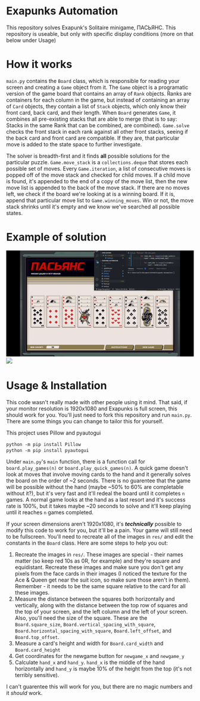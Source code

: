 # Exapunks Automation

This repository solves Exapunk's Solitaire minigame, ПАСЬЯНС. This repository is useable, but only with specific display conditions (more on that below under Usage)

# How it works
`main.py` contains the `Board` class, which is responsible for reading your screen and creating a `Game` object from it. The `Game` object is a programatic version of the game board that contains an array of `Rank` objects. Ranks are containers for each column in the game, but instead of containing an array of `Card` objects, they contain a list of `Stack` objects, which only know their front card, back card, and their length. When `Board` generates `Game`, it combines all pre-existing stacks that are able to merge (that is to say: Stacks in the same Rank that can be combined, are combined). `Game.solve` checks the front stack in each rank against all other front stacks, seeing if the back card and front card are compatible. If they are, that particular move is added to the state space to further investigate.

The solver is breadth-first and it finds **all** possible solutions for the particular puzzle. `Game.move_stack` is a `collections.deque` that stores each possible set of moves. Every `Game.iteration`, a list of consecutive moves is popped off of the move stack and checked for child moves. If a child move is found, it's appended to the end of a copy of the move list, then the new move list is appended to the back of the move stack. If there are no moves left, we check if the board we're looking at is a winning board. If it is, append that particular move list to `Game.winning_moves`. Win or not, the move stack shrinks until it's empty and we know we've searched all possible states.

# Example of solution
<img src='ex/solitaire_0.gif' width=600px>
<img src='ex/solitaire_1.gif' width=600px>

# Usage & Installation
This code wasn't really made with other people using it mind. That said, if your monitor resolution is 1920x1080 and Exapunks is full screen, this should work for you. You'll just need to fork this repository and run `main.py`. There are some things you can change to tailor this for yourself.

This project uses Pillow and pyautogui
```
python -m pip install Pillow
python -m pip install pyautogui
```

Under `main.py`'s `main` function, there is a function call for `board.play_games(n)` or `board.play_quick_games(n)`. A quick game doesn't look at moves that involve moving cards to the hand and it generally solves the board on the order of ~2 seconds. There is no guarentee that the game will be possible without the hand (maybe ~50% to 60% are completable without it?), but it's very fast and it'll redeal the board until it completes `n` games. A normal game looks at the hand as a last resort and it's success rate is 100%, but it takes maybe ~20 seconds to solve and it'll keep playing until it reaches `n` games completed.

If your screen dimensions aren't 1920x1080, it's ***technically*** possible to modify this code to work for you, but it'll be a pain. Your game will still need to be fullscreen. You'll need to recreate all of the images in `res/` and edit the constants in the `Board` class. Here are some steps to help you out:
1. Recreate the images in `res/`. These images are special - their names matter (so keep red 10s as 0R, for example) and they're square and equidistant. Recreate these images and make sure you don't get any pixels from the face cards in their images (I noticed the texture for the Ace & Queen get near the suit icon, so make sure those aren't in them). Remember - it needs to be the same square relative to the card for all these images.
2. Measure the distance between the squares both horizontally and vertically, along with the distance between the top row of squares and the top of your screen, and the left column and the left of your screen. Also, you'll need the size of the square. These are the `Board.square_size`, `Board.vertical_spacing_with_square`, `Board.horizontal_spacing_with_square`, `Board.left_offset`, and `Board.top_offset`.
3. Measure a card's height and width for `Board.card_width` and `Board.card_height`
4. Get coordinates for the newgame button for `newgame_x` and `newgame_y`
5. Calculate `hand_x` and `hand_y`. `hand_x` is the middle of the hand horizontally and `hand_y` is maybe 10% of the height from the top (it's not terribly sensitive).

I can't guarentee this will work for you, but there are no magic numbers and it *should* work.
